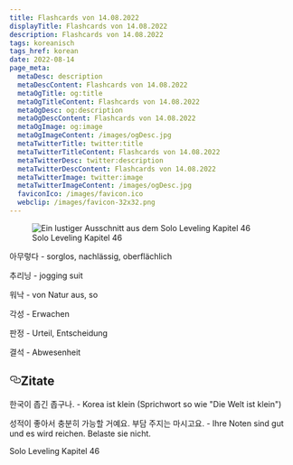 ```yaml
---
title: Flashcards von 14.08.2022
displayTitle: Flashcards von 14.08.2022
description: Flashcards von 14.08.2022
tags: koreanisch
tags_href: korean
date: 2022-08-14
page_meta:
  metaDesc: description
  metaDescContent: Flashcards von 14.08.2022
  metaOgTitle: og:title
  metaOgTitleContent: Flashcards von 14.08.2022
  metaOgDesc: og:description
  metaOgDescContent: Flashcards von 14.08.2022
  metaOgImage: og:image
  metaOgImageContent: /images/ogDesc.jpg
  metaTwitterTitle: twitter:title
  metaTwitterTitleContent: Flashcards von 14.08.2022
  metaTwitterDesc: twitter:description
  metaTwitterDescContent: Flashcards von 14.08.2022
  metaTwitterImage: twitter:image
  metaTwitterImageContent: /images/ogDesc.jpg
  faviconIco: /images/favicon.ico
  webclip: /images/favicon-32x32.png
---
```


<figure>

<img src="/images/solo-leveling-46/solo-leveling-46.jpg" alt="Ein lustiger Ausschnitt aus dem Solo Leveling Kapitel 46">
<figcaption>Solo Leveling Kapitel 46</figcaption>

</figure>

아무렇다 - sorglos, nachlässig, oberflächlich

추리닝 - jogging suit

워낙 - von Natur aus, so

각성 - Erwachen

판정 - Urteil, Entscheidung

결석 - Abwesenheit

<h2 style="position: relative;" id="zitate"><a href="#zitate" aria-label="zitate Permalink" class="blog-header-link before"><svg aria-hidden="true" focusable="false" height="20" version="1.1" viewbox="0 0 16 16" width="20"><path fill-rule="evenodd" d="M4 9h1v1H4c-1.5 0-3-1.69-3-3.5S2.55 3 4 3h4c1.45 0 3 1.69 3 3.5 0 1.41-.91 2.72-2 3.25V8.59c.58-.45 1-1.27 1-2.09C10 5.22 8.98 4 8 4H4c-.98 0-2 1.22-2 2.5S3 9 4 9zm9-3h-1v1h1c1 0 2 1.22 2 2.5S13.98 12 13 12H9c-.98 0-2-1.22-2-2.5 0-.83.42-1.64 1-2.09V6.25c-1.09.53-2 1.84-2 3.25C6 11.31 7.55 13 9 13h4c1.45 0 3-1.69 3-3.5S14.5 6 13 6z"></path></svg></a>Zitate</h2>

한국이 좁긴 좁구나. - Korea ist klein (Sprichwort so wie "Die Welt ist klein")

성적이 좋아서 충분히 가능할 거예요. 부담 주지는 마시고요. - Ihre Noten sind gut und es wird reichen. Belaste sie nicht.

Solo Leveling Kapitel 46
